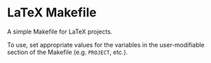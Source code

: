 # LaTeX Makefile

A simple Makefile for LaTeX projects.

To use, set appropriate values for the variables in the user-modifiable section
of the Makefile (e.g. `PROJECT`, etc.).
